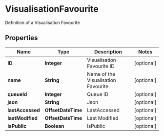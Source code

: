 

# VisualisationFavourite

Definition of a Visualisation Favourite

## Properties

| Name | Type | Description | Notes |
|------------ | ------------- | ------------- | -------------|
|**ID** | **Integer** | Visualisation Favourite ID |  [optional] |
|**name** | **String** | Name of the Visualisation Favourite |  [optional] |
|**queueId** | **Integer** | Queue ID |  [optional] |
|**json** | **String** | Json |  [optional] |
|**lastAccessed** | **OffsetDateTime** | LastAccessed |  [optional] |
|**lastModified** | **OffsetDateTime** | Last Modified |  [optional] |
|**isPublic** | **Boolean** | IsPublic |  [optional] |



